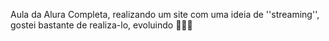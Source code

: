 Aula da Alura Completa, realizando um site com uma ideia de ''streaming'', gostei bastante de realiza-lo, evoluindo 🚀🚀🚀
